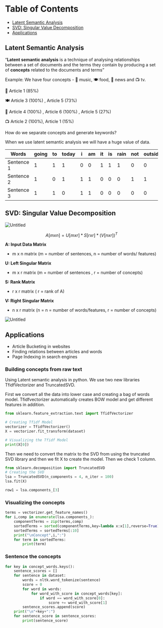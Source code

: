 # Table of Contents
- [Latent Semantic Analysis](#latent-semantic-analysis)
- [SVD: Singular Value Decomposition](#svd-singular-value-decomposition)
- [Applications](#applications)

## Latent Semantic Analysis

“**Latent semantic analysis** is a technique of analysing relationships between a set of documents and the terms they contain by producing a set of **concepts** related to the documents and terms”

Example: We have four concepts - 🎵 music, 🍽️ food, 📰 news and 📺 tv.

🎵 Article 1 (85%)

🍽️ Article 3 (100%) , Article 5 (73%)

📰 Article 4 (100%) , Article 6 (100%) , Article 5 (27%)

📺 Article 2 (100%), Article 1 (15%)

How do we separate concepts and generate keywords?

When we use latent semantic analysis we will have a huge value of  data.

| Words | going | to | today | i | am | it | is | rain | not | outside |
| --- | --- | --- | --- | --- | --- | --- | --- | --- | --- | --- |
| Sentence 1 | 1 | 1 | 1 | 0 | 0 | 1 | 1 | 1 | 0 | 0 |
| Sentence 2 | 1 | 0 | 1 | 1 | 1 | 0 | 0 | 0 | 1 | 1 |
| Sentence 3 | 1 | 1 | 0 | 1 | 1 | 0 | 0 | 0 | 0 | 0 |

## SVD: Singular Value Decomposition

![Untitled](https://assets-global.website-files.com/5b1d427ae0c922e912eda447/5feb62f53532cb257a8f901d_open_compressed.jpg)

$$
A[mxn] = U[mxr] * S[rxr] * (V[nxr])^T
$$

**A: Input Data Matrix**

- m x n matrix (m = number of sentences, n = number of words/ features)

**U: Left Singular Matrix**

- m x r matrix (m = number of sentences , r = number of concepts)

**S: Rank Matrix**

- r x r matrix ( r = rank of A)

**V: Right Singular Matrix**

- n x r matrix (n = n = number of words/features, r = number of concepts)

![Untitled](https://miro.medium.com/v2/resize:fit:1400/format:webp/0*iDazFG1YMspV8yz3.jpg)

## Applications

- Article Bucketing in websites
- Finding relations between articles and words
- Page Indexing in search engines

### Building concepts from raw text

Using Latent semantic analysis in python. We use two new libraries TfidfVectorizer and TruncatedSVD.

First we convert all the data into lower case and creating a bag of words model. Tfidfvectorizer automatically creates BOW model and get different features in addition. 

```python
from sklearn.feature_extraction.text import TfidfVectorizer

# Creating Tfidf Model
vectorizer = TfidfVectorizer()
X = vectorizer.fit_transform(dataset)

# Visualizing the Tfidf Model
print(X[0])
```

Then we need to convert the matrix to the SVD from using the truncated SVD library and then we fit X to create the model. Then we check 1 column.

```python
from sklearn.decomposition import TruncatedSVD
# Creating the SVD
lsa = TruncatedSVD(n_components = 4, n_iter = 100)
lsa.fit(X)

row1 = lsa.components_[3]
```

### Visualizing the concepts

```python
terms = vectorizer.get_feature_names()
for i,comp in enumerate(lsa.components_):
    componentTerms = zip(terms,comp)
    sortedTerms = sorted(componentTerms,key=lambda x:x[1],reverse=True)
    sortedTerms = sortedTerms[:10]
    print("\nConcept",i,":")
    for term in sortedTerms:
        print(term)
```

### Sentence the concepts

```python
for key in concept_words.keys():
    sentence_scores = []
    for sentence in dataset:
        words = nltk.word_tokenize(sentence)
        score = 0
        for word in words:
            for word_with_score in concept_words[key]:
                if word == word_with_score[0]:
                    score += word_with_score[1]
        sentence_scores.append(score)
    print("\n"+key+":")
    for sentence_score in sentence_scores:
        print(sentence_score)
```
